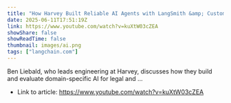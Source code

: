 ```yaml
---
title: "How Harvey Built Reliable AI Agents with LangSmith &amp; Custom Tools"
date: 2025-06-11T17:51:19Z
link: https://www.youtube.com/watch?v=kuXtW03cZEA
showShare: false
showReadTime: false
thumbnail: images/ai.png
tags: ["langchain.com"]
---
```

Ben Liebald, who leads engineering at Harvey, discusses how they build and evaluate domain-specific AI for legal and ...

- Link to article: https://www.youtube.com/watch?v=kuXtW03cZEA